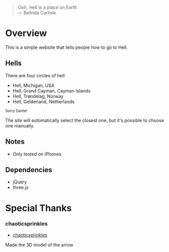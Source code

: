 > Ooh, Hell is a place on Earth \
> — Belinda Carlisle

# Overview
This is a simple website that tells people how to go to Hell.

## Hells
There are four circles of hell:
- Hell, Michigan, USA
- Hell, Grand Cayman, Cayman Islands
- Hell, Trøndelag, Norway
- Hell, Gelderland, Netherlands

<sup>Sorry Dante!</sup>

The site will automatically select the closest one, but it's possible to choose one manually.

## Notes
- Only tested on iPhones

## Dependencies
- jQuery
- three.js

# Special Thanks
### chaoticsprinkles
- [chaoticsprinkles](https://github.com/chaoticsprinkles)

Made the 3D model of the arrow
